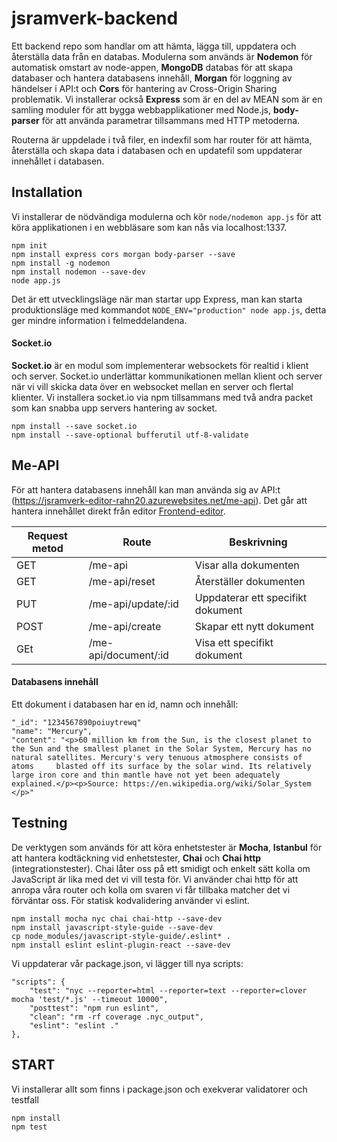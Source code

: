 # jsramverk-backend

Ett backend repo som handlar om att hämta, lägga till, uppdatera och återställa data från en databas. Modulerna som används är **Nodemon** för automatisk omstart av node-appen, **MongoDB** databas för att skapa databaser och hantera databasens innehåll, **Morgan** för loggning av händelser i API:t och **Cors** för hantering av Cross-Origin Sharing problematik. Vi installerar också **Express** som är en del av MEAN som är en samling moduler för att bygga webbapplikationer med Node.js, **body-parser** för att använda parametrar tillsammans med HTTP metoderna.

Routerna är uppdelade i två filer, en indexfil som har router för att hämta, återställa och skapa data i databasen och en updatefil som uppdaterar innehållet i databasen.

## Installation

Vi installerar de nödvändiga modulerna och kör `node/nodemon app.js` för att köra applikationen i en webbläsare som kan nås via localhost:1337. 
```
npm init
npm install express cors morgan body-parser --save
npm install -g nodemon
npm install nodemon --save-dev
node app.js
```
Det är ett utvecklingsläge när man startar upp Express, man kan starta produktionsläge med kommandot `NODE_ENV="production" node app.js`, detta ger mindre information i felmeddelandena.

#### Socket.io

**Socket.io** är en modul som implementerar websockets för realtid i klient och server. Socket.io underlättar kommunikationen mellan klient och server när vi vill skicka data över en websocket mellan en server och flertal klienter. Vi installera socket.io via npm tillsammans med två andra packet som kan snabba upp servers hantering av socket. 

```
npm install --save socket.io
npm install --save-optional bufferutil utf-8-validate
```

## Me-API

För att hantera databasens innehåll kan man använda sig av API:t (https://jsramverk-editor-rahn20.azurewebsites.net/me-api). Det går att hantera innehållet direkt från editor [Frontend-editor](https://www.student.bth.se/~rahn20/editor/frontend/).


| Request metod | Route                 |   Beskrivning                     |
|---------------|-----------------------|------------------------           |
|   GET         | /me-api               | Visar alla dokumenten             |
|   GET         | /me-api/reset         | Återställer dokumenten            |
|   PUT         | /me-api/update/:id    | Uppdaterar ett specifikt dokument |
|   POST        | /me-api/create        | Skapar ett nytt dokument          |
|   GEt         | /me-api/document/:id  | Visa ett specifikt dokument       |


#### Databasens innehåll  

Ett dokument i databasen har en id, namn och innehåll:

```
"_id": "1234567890poiuytrewq"
"name": "Mercury",
"content": "<p>60 million km from the Sun, is the closest planet to the Sun and the smallest planet in the Solar System, Mercury has no natural satellites. Mercury's very tenuous atmosphere consists of atoms     blasted off its surface by the solar wind. Its relatively large iron core and thin mantle have not yet been adequately explained.</p><p>Source: https://en.wikipedia.org/wiki/Solar_System </p>"
```

## Testning
De verktygen som används för att köra enhetstester är **Mocha**, **Istanbul** för att hantera kodtäckning vid enhetstester, **Chai** och **Chai http** (integrationstester). Chai låter oss på ett smidigt och enkelt sätt kolla om JavaScript är lika med det vi vill testa för. Vi använder chai http för att anropa våra router och kolla om svaren vi får tillbaka matcher det vi förväntar oss. För statisk kodvalidering använder vi eslint.
```
npm install mocha nyc chai chai-http --save-dev
npm install javascript-style-guide --save-dev
cp node_modules/javascript-style-guide/.eslint* .
npm install eslint eslint-plugin-react --save-dev
```
Vi uppdaterar vår package.json, vi lägger till nya scripts:
```
"scripts": {
    "test": "nyc --reporter=html --reporter=text --reporter=clover mocha 'test/*.js' --timeout 10000",
    "posttest": "npm run eslint",
    "clean": "rm -rf coverage .nyc_output",
    "eslint": "eslint ."
},
```

## START

Vi installerar allt som finns i package.json och exekverar validatorer och testfall
```
npm install
npm test
```
